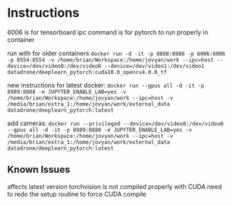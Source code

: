 # Instructions

6006 is for tensorboard
ipc command is for pytorch to run properly in container

run with for older containers 
`docker run -d -it -p 8888:8888 -p 6006:6006 -p 8554:8554 -v /home/brian/Workspace:/home/jovyan/work --ipc=host --device=/dev/video0:/dev/video0 --device=/dev/video1:/dev/video1 datadrone/deeplearn_pytorch:cuda10.0_opencv4.0.0_tf`

new instructions for latest docker:
`docker run --gpus all -d -it -p 8989:8888 -e JUPYTER_ENABLE_LAB=yes -v /home/brian/Workspace:/home/jovyan/work --ipc=host -v /media/brian/extra_1:/home/jovyan/work/external_data datadrone/deeplearn_pytorch:latest`

add cameras:
`docker run --privileged --device=/dev/video0:/dev/video0 --gpus all -d -it -p 8989:8888 -e JUPYTER_ENABLE_LAB=yes -v /home/brian/Workspace:/home/jovyan/work --ipc=host -v /media/brian/extra_1:/home/jovyan/work/external_data datadrone/deeplearn_pytorch:latest`

## Known Issues
affects latest version
torchvision is not compiled properly with CUDA need to redo the setup routine to force CUDA compile